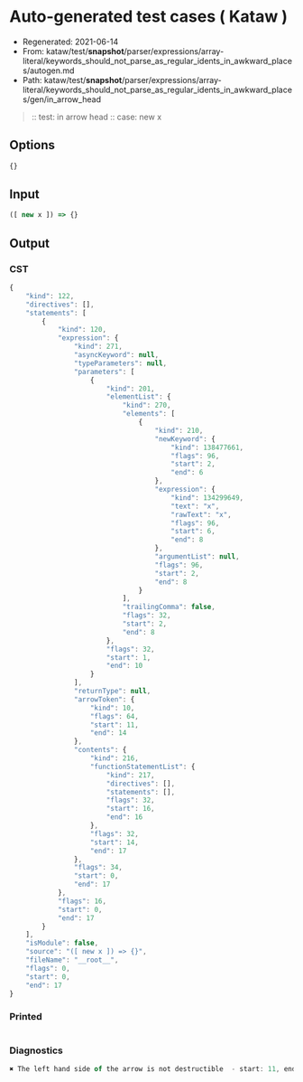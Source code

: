 # Auto-generated test cases ( Kataw )
- Regenerated: 2021-06-14
- From: kataw/test/__snapshot__/parser/expressions/array-literal/keywords_should_not_parse_as_regular_idents_in_awkward_places/autogen.md
- Path: kataw/test/__snapshot__/parser/expressions/array-literal/keywords_should_not_parse_as_regular_idents_in_awkward_places/gen/in_arrow_head
> :: test: in arrow head
> :: case: new x
## Options

`````js
{}
`````
## Input

`````js
([ new x ]) => {}
`````
## Output

### CST

```javascript
{
    "kind": 122,
    "directives": [],
    "statements": [
        {
            "kind": 120,
            "expression": {
                "kind": 271,
                "asyncKeyword": null,
                "typeParameters": null,
                "parameters": [
                    {
                        "kind": 201,
                        "elementList": {
                            "kind": 270,
                            "elements": [
                                {
                                    "kind": 210,
                                    "newKeyword": {
                                        "kind": 138477661,
                                        "flags": 96,
                                        "start": 2,
                                        "end": 6
                                    },
                                    "expression": {
                                        "kind": 134299649,
                                        "text": "x",
                                        "rawText": "x",
                                        "flags": 96,
                                        "start": 6,
                                        "end": 8
                                    },
                                    "argumentList": null,
                                    "flags": 96,
                                    "start": 2,
                                    "end": 8
                                }
                            ],
                            "trailingComma": false,
                            "flags": 32,
                            "start": 2,
                            "end": 8
                        },
                        "flags": 32,
                        "start": 1,
                        "end": 10
                    }
                ],
                "returnType": null,
                "arrowToken": {
                    "kind": 10,
                    "flags": 64,
                    "start": 11,
                    "end": 14
                },
                "contents": {
                    "kind": 216,
                    "functionStatementList": {
                        "kind": 217,
                        "directives": [],
                        "statements": [],
                        "flags": 32,
                        "start": 16,
                        "end": 16
                    },
                    "flags": 32,
                    "start": 14,
                    "end": 17
                },
                "flags": 34,
                "start": 0,
                "end": 17
            },
            "flags": 16,
            "start": 0,
            "end": 17
        }
    ],
    "isModule": false,
    "source": "([ new x ]) => {}",
    "fileName": "__root__",
    "flags": 0,
    "start": 0,
    "end": 17
}
```

### Printed

```javascript

```

### Diagnostics

```javascript
✖ The left hand side of the arrow is not destructible  - start: 11, end: 14

```

